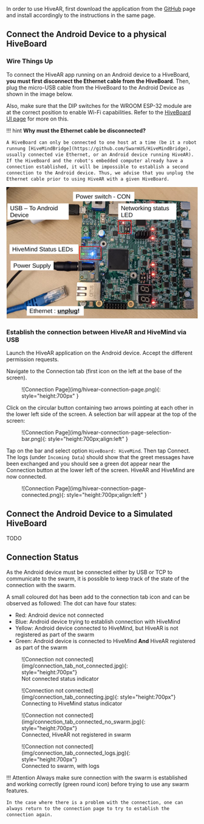 In order to use HiveAR, first download the application from the [GitHub](https://github.com/SwarmUS/HiveAR) page and install accordingly to the instructions in the same page.

## Connect the Android Device to a physical HiveBoard

### Wire Things Up

To connect the HiveAR app running on an Android device to a HiveBoard, **you must first disconnect the Ethernet cable from the HiveBoard**. Then, plug the micro-USB cable from the HiveBoard to the Android Device as shown in the image below.

Also, make sure that the DIP switches for the WROOM ESP-32 module are at the correct position to enable Wi-Fi capabilities. Refer to the [HiveBoard UI page](../../hardware/HiveBoard/hiveboard-ui.md#dip-switches) for more on this.

!!! hint 
    **Why must the Ethernet cable be disconnected?**

    A HiveBoard can only be connected to one host at a time (be it a robot runnung [HiveMindBridge](https://github.com/SwarmUS/HiveMindBridge), usually connected vie Ethernet, or an Android device running HiveAR). If the HiveBoard and the robot's embedded computer already have a connection established, it will be impossible to establish a second connection to the Android device. Thus, we advise that you unplug the Ethernet cable prior to using HiveAR with a given HiveBoard.

![Connecting a HiveBoard to the HiveAR app](img/hiveboard-connect-hivear.png)

### Establish the connection between HiveAR and HiveMind via USB

Launch the HiveAR application on the Android device. Accept the different permission requests.

Navigate to the Connection tab (first icon on the left at the base of the screen).

<figure markdown>
![Connection Page](img/hivear-connection-page.png){: style="height:700px" }
</figure>

Click on the circular button containing two arrows pointing at each other in the lower left side of the screen. A selection bar will appear at the top of the screen:

<figure markdown>
![Connection Page](img/hivear-connection-page-selection-bar.png){: style="height:700px;align:left" }
</figure>

Tap on the bar and select option `HiveBoard: HiveMind`. Then tap Connect. The logs (under `Incoming Data`) should show that the greet messages have been exchanged and you should see a green dot appear near the Connection button at the lower left of the screen. HiveAR and HiveMind are now connected.

<figure markdown>
![Connection Page](img/hivear-connection-page-connected.png){: style="height:700px;align:left" }
</figure>

## Connect the Android Device to a Simulated HiveBoard

TODO

## Connection Status
As the Android device must be connected either by USB or TCP to communicate to the swarm, it is possible to keep track of the state of the connection with the swarm.

A small coloured dot has been add to the connection tab icon and can be observed as followed:
The dot can have four states:

- Red: Android device not connected
- Blue: Android device trying to establish connection with HiveMind
- Yellow: Android device connected to HiveMind, but HiveAR is not registered as part of the swarm
- Green: Android device is connected to HiveMind **And** HiveAR registered as part of the swarm

<figure markdown>
  ![Connection not connected](img/connection_tab_not_connected.jpg){: style="height:700px"}

  <figcaption>Not connected status indicator</figcaption>

</figure>
<figure markdown>
  ![Connection not connected](img/connection_tab_connecting.jpg){: style="height:700px"}

  <figcaption>Connecting to HiveMind status indicator</figcaption>

</figure>
<figure markdown>
  ![Connection not connected](img/connection_tab_connected_no_swarm.jpg){: style="height:700px"}

  <figcaption>Connected, HiveAR not registered in swarm</figcaption>

</figure>
<figure markdown>
  ![Connection not connected](img/connection_tab_connected_logs.jpg){: style="height:700px"}

  <figcaption>Connected to swarm, with logs</figcaption>

</figure>

!!! Attention
    Always make sure connection with the swarm is established and working correctly (green round icon) before trying to use any swarm features. 
    
    In the case where there is a problem with the connection, one can always return to the connection page to try to establish the connection again.
